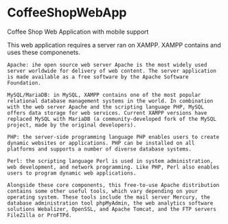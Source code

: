 # CoffeeShopWebApp
Coffee Shop Web Application with mobile support

This web application requires a server ran on XAMPP.
XAMPP contains and uses these componenets.

    Apache: ihe open source web server Apache is the most widely used server worldwide for delivery of web content. The server application is made available as a free software by the Apache Software Foundation.

    MySQL/MariaDB: in MySQL, XAMPP contains one of the most popular relational database management systems in the world. In combination with the web server Apache and the scripting language PHP, MySQL offers data storage for web services. Current XAMPP versions have replaced MySQL with MariaDB (a community-developed fork of the MySQL project, made by the original developers).

    PHP: the server-side programming language PHP enables users to create dynamic websites or applications. PHP can be installed on all platforms and supports a number of diverse database systems.

    Perl: the scripting language Perl is used in system administration, web development, and network programming. Like PHP, Perl also enables users to program dynamic web applications.
    
    Alongside these core components, this free-to-use Apache distribution contains some other useful tools, which vary depending on your operating system. These tools include the mail server Mercury, the database administration tool phpMyAdmin, the web analytics software solutions Webalizer, OpenSSL, and Apache Tomcat, and the FTP servers FileZilla or ProFTPd.
    
   
